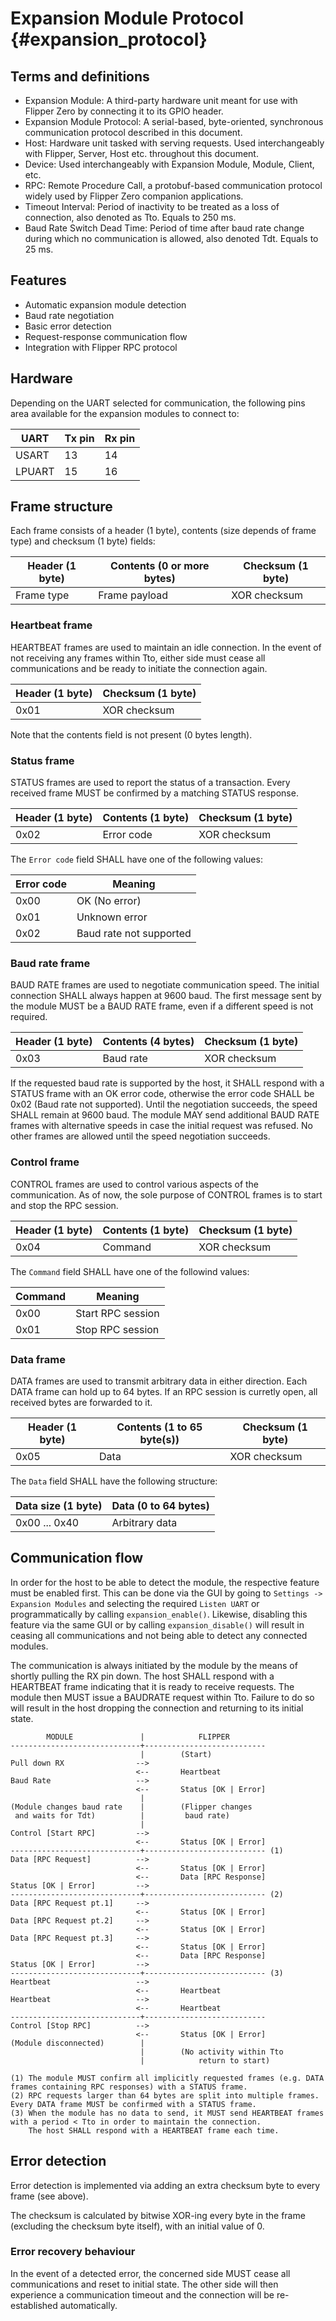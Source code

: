 # Expansion Module Protocol {#expansion_protocol}

## Terms and definitions

- Expansion Module: A third-party hardware unit meant for use with Flipper Zero by connecting it to its GPIO header.
- Expansion Module Protocol: A serial-based, byte-oriented, synchronous communication protocol described in this document.
- Host: Hardware unit tasked with serving requests. Used interchangeably with Flipper, Server, Host etc. throughout this document.
- Device: Used interchangeably with Expansion Module, Module, Client, etc.
- RPC: Remote Procedure Call, a protobuf-based communication protocol widely used by Flipper Zero companion applications.
- Timeout Interval: Period of inactivity to be treated as a loss of connection, also denoted as Tto. Equals to 250 ms.
- Baud Rate Switch Dead Time: Period of time after baud rate change during which no communication is allowed, also denoted Tdt. Equals to 25 ms.

## Features

- Automatic expansion module detection
- Baud rate negotiation
- Basic error detection
- Request-response communication flow
- Integration with Flipper RPC protocol

## Hardware

Depending on the UART selected for communication, the following pins area available for the expansion modules to connect to:

| UART   | Tx pin | Rx pin |
|--------|--------|--------|
| USART  | 13     | 14     |
| LPUART | 15     | 16     |

## Frame structure

Each frame consists of a header (1 byte), contents (size depends of frame type) and checksum (1 byte) fields:

| Header (1 byte) | Contents (0 or more bytes) | Checksum (1 byte) |
|-----------------|----------------------------|-------------------|
| Frame type      | Frame payload              | XOR checksum      |

### Heartbeat frame

HEARTBEAT frames are used to maintain an idle connection. In the event of not receiving any frames within Tto, either side must cease all communications and be ready to initiate the connection again.

| Header (1 byte) | Checksum (1 byte) |
|-----------------|-------------------|
| 0x01            | XOR checksum      |

Note that the contents field is not present (0 bytes length).

### Status frame

STATUS frames are used to report the status of a transaction. Every received frame MUST be confirmed by a matching STATUS response.

| Header (1 byte) | Contents (1 byte) | Checksum (1 byte) |
|-----------------|-------------------|-------------------|
| 0x02            | Error code        | XOR checksum      |

The `Error code` field SHALL have one of the following values:

| Error code | Meaning                 |
|------------|-------------------------|
| 0x00       | OK (No error)           |
| 0x01       | Unknown error           |
| 0x02       | Baud rate not supported |

### Baud rate frame

BAUD RATE frames are used to negotiate communication speed. The initial connection SHALL always happen at 9600 baud. The first message sent by the module MUST be a BAUD RATE frame, even if a different speed is not required.

| Header (1 byte) | Contents (4 bytes) | Checksum (1 byte) |
|-----------------|--------------------|-------------------|
| 0x03            | Baud rate          | XOR checksum      |

If the requested baud rate is supported by the host, it SHALL respond with a STATUS frame with an OK error code, otherwise the error code SHALL be 0x02 (Baud rate not supported). Until the negotiation succeeds, the speed SHALL remain at 9600 baud. The module MAY send additional BAUD RATE frames with alternative speeds in case the initial request was refused. No other frames are allowed until the speed negotiation succeeds.

### Control frame

CONTROL frames are used to control various aspects of the communication. As of now, the sole purpose of CONTROL frames is to start and stop the RPC session.

| Header (1 byte) | Contents (1 byte) | Checksum (1 byte) |
|-----------------|-------------------|-------------------|
| 0x04            | Command           | XOR checksum      |

The `Command` field SHALL have one of the followind values:

| Command | Meaning           |
|---------|-------------------|
| 0x00    | Start RPC session |
| 0x01    | Stop RPC session  |

### Data frame

DATA frames are used to transmit arbitrary data in either direction. Each DATA frame can hold up to 64 bytes. If an RPC session is curretly open, all received bytes are forwarded to it.

| Header (1 byte) | Contents (1 to 65 byte(s)) | Checksum (1 byte) |
|-----------------|----------------------------|-------------------|
| 0x05            | Data                       | XOR checksum      |

The `Data` field SHALL have the following structure:

| Data size (1 byte) | Data (0 to 64 bytes) |
|--------------------|----------------------|
| 0x00 ... 0x40      | Arbitrary data       |

## Communication flow

In order for the host to be able to detect the module, the respective feature must be enabled first. This can be done via the GUI by going to `Settings -> Expansion Modules` and selecting the required `Listen UART` or programmatically by calling `expansion_enable()`. Likewise, disabling this feature via the same GUI or by calling `expansion_disable()` will result in ceasing all communications and not being able to detect any connected modules.

The communication is always initiated by the module by the means of shortly pulling the RX pin down. The host SHALL respond with a HEARTBEAT frame indicating that it is ready to receive requests. The module then MUST issue a BAUDRATE request within Tto. Failure to do so will result in the host dropping the connection and returning to its initial state.

```
        MODULE               |            FLIPPER
-----------------------------+---------------------------
                             |        (Start)
Pull down RX                -->
                            <--       Heartbeat
Baud Rate                   -->
                            <--       Status [OK | Error]
                             |
(Module changes baud rate    |        (Flipper changes 
 and waits for Tdt)          |         baud rate)
                             |
Control [Start RPC]         -->
                            <--       Status [OK | Error]
-----------------------------+--------------------------- (1)
Data [RPC Request]          -->
                            <--       Status [OK | Error]
                            <--       Data [RPC Response]
Status [OK | Error]         -->
-----------------------------+--------------------------- (2)
Data [RPC Request pt.1]     -->
                            <--       Status [OK | Error]
Data [RPC Request pt.2]     -->
                            <--       Status [OK | Error]
Data [RPC Request pt.3]     -->
                            <--       Status [OK | Error]
                            <--       Data [RPC Response]
Status [OK | Error]         -->
-----------------------------+--------------------------- (3)
Heartbeat                   -->
                            <--       Heartbeat
Heartbeat                   -->
                            <--       Heartbeat
-----------------------------+---------------------------
Control [Stop RPC]          -->
                            <--       Status [OK | Error]
(Module disconnected)        |
                             |        (No activity within Tto
                             |            return to start)

(1) The module MUST confirm all implicitly requested frames (e.g. DATA frames containing RPC responses) with a STATUS frame.
(2) RPC requests larger than 64 bytes are split into multiple frames. Every DATA frame MUST be confirmed with a STATUS frame.
(3) When the module has no data to send, it MUST send HEARTBEAT frames with a period < Tto in order to maintain the connection.
    The host SHALL respond with a HEARTBEAT frame each time.
```

## Error detection

Error detection is implemented via adding an extra checksum byte to every frame (see above).

The checksum is calculated by bitwise XOR-ing every byte in the frame (excluding the checksum byte itself), with an initial value of 0.

### Error recovery behaviour

In the event of a detected error, the concerned side MUST cease all communications and reset to initial state. The other side will then experience
a communication timeout and the connection will be re-established automatically.
